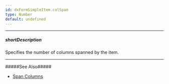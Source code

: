 ```yaml
---
id: dxFormSimpleItem.colSpan
type: Number
default: undefined
---
```

---
##### shortDescription
Specifies the number of columns spanned by the item.

---
#####See Also#####
- [Span Columns](/concepts/05%20UI%20Components/Form/10%20Organize%20Simple%20Items/15%20In%20Columns/10%20Span%20Columns.md '/Documentation/Guide/UI_Components/Form/Organize_Simple_Items/In_Columns/#Span_Columns')